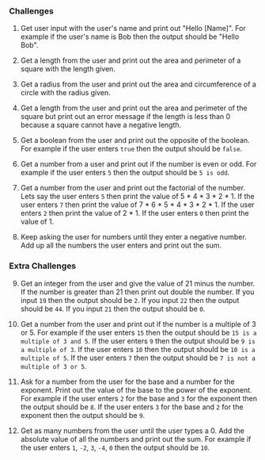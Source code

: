 ### Challenges
1. Get user input with the user's name and print out "Hello [Name]". For example if the user's name is Bob then the output should be "Hello Bob".

2. Get a length from the user and print out the area and perimeter of a square with the length given.

3. Get a radius from the user and print out the area and circumference of a circle with the radius given.

4. Get a length from the user and print out the area and perimeter of the square but print out an error message if the length is less than 0 because a square cannot have a negative length.
   
5. Get a boolean from the user and print out the opposite of the boolean. For example if the user enters `true` then the output should be `false`.

6. Get a number from a user and print out if the number is even or odd. For example if the user enters `5` then the output should be `5 is odd`.

7. Get a number from the user and print out the factorial of the number. Lets say the user enters `5` then print the value of 5 * 4 * 3 * 2 * 1. If the user enters `7` then print the value of 7 * 6 * 5 * 4 * 3 * 2 * 1. If the user enters `2` then print the value of 2 * 1. If the user enters `0` then print the value of 1.

8. Keep asking the user for numbers until they enter a negative number. Add up all the numbers the user enters and print out the sum.

### Extra Challenges
9. Get an integer from the user and give the value of 21 minus the number. If the number is greater than 21 then print out double the number. If you input `19` then the output should be `2`. If you input `22` then the output should be `44`. If you input `21` then the output should be `0`.

10. Get a number from the user and print out if the number is a multiple of 3 or 5. For example if the user enters `15` then the output should be `15 is a multiple of 3 and 5`. If the user enters `9` then the output should be `9 is a multiple of 3`. If the user enters `10` then the output should be `10 is a multiple of 5`. If the user enters `7` then the output should be `7 is not a multiple of 3 or 5`.

11. Ask for a number from the user for the base and a number for the exponent. Print out the value of the base to the power of the exponent. For example if the user enters `2` for the base and `3` for the exponent then the output should be `8`. If the user enters `3` for the base and `2` for the exponent then the output should be `9`.

12. Get as many numbers from the user until the user types a 0. Add the absolute value of all the numbers and print out the sum. For example if the user enters `1`, `-2`, `3`, `-4`, `0` then the output should be `10`.